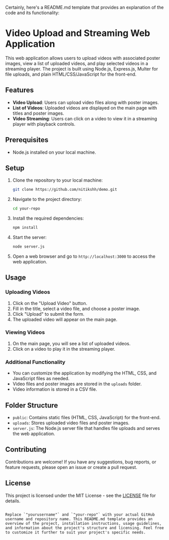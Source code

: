 Certainly, here's a README.md template that provides an explanation of the code and its functionality:

# Video Upload and Streaming Web Application

This web application allows users to upload videos with associated poster images, view a list of uploaded videos, and play selected videos in a streaming player. The project is built using Node.js, Express.js, Multer for file uploads, and plain HTML/CSS/JavaScript for the front-end.

## Features

- **Video Upload**: Users can upload video files along with poster images.
- **List of Videos**: Uploaded videos are displayed on the main page with titles and poster images.
- **Video Streaming**: Users can click on a video to view it in a streaming player with playback controls.

## Prerequisites

- Node.js installed on your local machine.

## Setup

1. Clone the repository to your local machine:

   ```bash
   git clone https://github.com/nitikshh/demo.git
   ```

2. Navigate to the project directory:

   ```bash
   cd your-repo
   ```

3. Install the required dependencies:

   ```bash
   npm install
   ```

4. Start the server:

   ```bash
   node server.js
   ```

5. Open a web browser and go to `http://localhost:3000` to access the web application.

## Usage

### Uploading Videos

1. Click on the "Upload Video" button.
2. Fill in the title, select a video file, and choose a poster image.
3. Click "Upload" to submit the form.
4. The uploaded video will appear on the main page.

### Viewing Videos

1. On the main page, you will see a list of uploaded videos.
2. Click on a video to play it in the streaming player.

### Additional Functionality

- You can customize the application by modifying the HTML, CSS, and JavaScript files as needed.
- Video files and poster images are stored in the `uploads` folder.
- Video information is stored in a CSV file.

## Folder Structure

- `public`: Contains static files (HTML, CSS, JavaScript) for the front-end.
- `uploads`: Stores uploaded video files and poster images.
- `server.js`: The Node.js server file that handles file uploads and serves the web application.

## Contributing

Contributions are welcome! If you have any suggestions, bug reports, or feature requests, please open an issue or create a pull request.

## License

This project is licensed under the MIT License - see the [LICENSE](LICENSE) file for details.
```

Replace `"yourusername"` and `"your-repo"` with your actual GitHub username and repository name. This README.md template provides an overview of the project, installation instructions, usage guidelines, and information about the project's structure and licensing. Feel free to customize it further to suit your project's specific needs.

